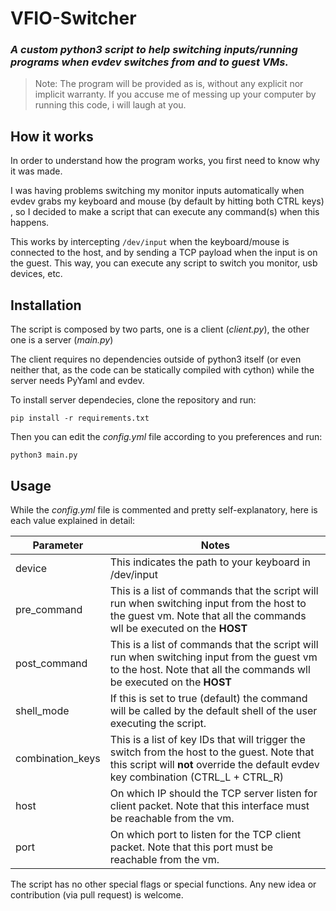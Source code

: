 # VFIO-Switcher

### *A custom python3 script to help switching inputs/running programs when evdev switches from and to guest VMs.*

> Note:
> The program will be provided as is, without any explicit nor implicit warranty. If you accuse me of messing up your computer by running this code, i will laugh at you.

## How it works
In order to understand how the program works, you first need to know why it was made.

I was having problems switching my monitor inputs automatically when evdev grabs my keyboard and mouse (by default by hitting both CTRL keys) , so I decided to make a script that can execute any command(s) when this happens.

This works by intercepting `/dev/input` when the keyboard/mouse is connected to the host, and by sending a TCP payload when the input is on the guest.
This way, you can execute any script to switch you monitor, usb devices, etc.

## Installation
The script is composed by two parts, one is a client (*client.py*), the other one is a server (*main.py*)

The client requires no dependencies outside of python3 itself (or even neither that, as the code can be statically compiled with cython)
while the server needs PyYaml and evdev.

To install server dependecies, clone the repository and run:

`pip install -r requirements.txt`

Then you can edit the _config.yml_ file according to you preferences and run:

`python3 main.py`

## Usage
While the _config.yml_ file is commented and pretty self-explanatory, here is each value explained in detail:

|Parameter|Notes|
|---------|-----|
|device|This indicates the path to your keyboard in /dev/input|
|pre_command|This is a list of commands that the script will run when switching input from the host to the guest vm. Note that all the commands wll be executed on the **HOST**|
|post_command|This is a list of commands that the script will run when switching input from the guest vm to the host. Note that all the commands wll be executed on the **HOST**|
|shell_mode|If this is set to true (default) the command will be called by the default shell of the user executing the script.
|combination_keys|This is a list of key IDs  that will trigger the switch from the host to the guest. Note that this script will **not** override the default evdev key combination (CTRL_L + CTRL_R)|
|host|On which IP should the TCP server listen for client packet. Note that this interface must be reachable from the vm.|
|port|On which port to listen for the TCP client packet. Note that this port must be reachable from the vm.|

The script has no other special flags or special functions. Any new idea or contribution (via pull request) is welcome.